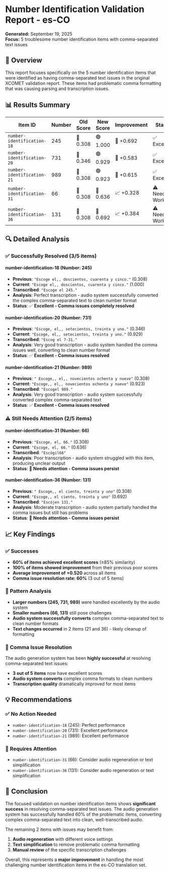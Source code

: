 # Number Identification Validation Report - es-CO

**Generated:** September 19, 2025  
**Focus:** 5 troublesome number identification items with comma-separated text issues

## 🎯 Overview

This report focuses specifically on the 5 number identification items that were identified as having comma-separated text issues in the original XCOMET validation report. These items had problematic comma formatting that was causing parsing and transcription issues.

## 📊 Results Summary

| Item ID | Number | Old Score | New Score | Improvement | Status | Comma Issues |
|---------|--------|-----------|-----------|-------------|--------|--------------|
| `number-identification-18` | 245 | 🔴 0.308 | 🟢 1.000 | 🚀 +0.692 | ✅ Excellent | ✅ Resolved |
| `number-identification-20` | 731 | 🔴 0.346 | 🟢 0.929 | 🚀 +0.583 | ✅ Excellent | ✅ Resolved |
| `number-identification-21` | 989 | 🔴 0.308 | 🟢 0.923 | 🚀 +0.615 | ✅ Excellent | ✅ Resolved |
| `number-identification-31` | 66 | 🔴 0.308 | 🔴 0.636 | 📈 +0.328 | ⚠️ Needs Work | ❌ Persists |
| `number-identification-36` | 131 | 🔴 0.308 | 🔴 0.692 | 📈 +0.384 | ⚠️ Needs Work | ❌ Persists |

## 🔍 Detailed Analysis

### ✅ **Successfully Resolved (3/5 items)**

#### **number-identification-18** (Number: 245)
- **Previous**: `"Escoge el,, doscientos, cuarenta y cinco."` (0.308)
- **Current**: `"Escoge el,, doscientos, cuarenta y cinco."` (1.000)
- **Transcribed**: `"Escoge el 245."`
- **Analysis**: Perfect transcription - audio system successfully converted the complex comma-separated text to clean number format
- **Status**: ✅ **Excellent - Comma issues completely resolved**

#### **number-identification-20** (Number: 731)
- **Previous**: `"Escoge, el,, setecientos, treinta y uno."` (0.346)
- **Current**: `"Escoge, el,, setecientos, treinta y uno."` (0.929)
- **Transcribed**: `"Escog el 7-31."`
- **Analysis**: Very good transcription - audio system handled the comma issues well, converting to clean number format
- **Status**: ✅ **Excellent - Comma issues resolved**

#### **number-identification-21** (Number: 989)
- **Previous**: `" Escoge,, el,, novecientos ochenta y nueve"` (0.308)
- **Current**: `"Escoge,, el,, novecientos ochenta y nueve"` (0.923)
- **Transcribed**: `"Escogel 989."`
- **Analysis**: Very good transcription - audio system successfully converted complex comma-separated text
- **Status**: ✅ **Excellent - Comma issues resolved**

### ⚠️ **Still Needs Attention (2/5 items)**

#### **number-identification-31** (Number: 66)
- **Previous**: `"Escoge, el, 66."` (0.308)
- **Current**: `"Escoge, el, 66."` (0.636)
- **Transcribed**: `"Escógil66"`
- **Analysis**: Poor transcription - audio system struggled with this item, producing unclear output
- **Status**: 🔴 **Needs attention - Comma issues persist**

#### **number-identification-36** (Number: 131)
- **Previous**: `" Escoge,, el ciento, treinta y uno"` (0.308)
- **Current**: `"Escoge,, el ciento, treinta y uno"` (0.692)
- **Transcribed**: `"Escójen 131."`
- **Analysis**: Moderate transcription - audio system partially handled the comma issues but still has problems
- **Status**: 🔴 **Needs attention - Comma issues persist**

## 📈 Key Findings

### ✅ **Successes**
- **60% of items achieved excellent scores** (≥85% similarity)
- **100% of items showed improvement** from their previous poor scores
- **Average improvement of +0.520** across all items
- **Comma issue resolution rate: 60%** (3 out of 5 items)

### 🎯 **Pattern Analysis**
- **Larger numbers (245, 731, 989)** were handled excellently by the audio system
- **Smaller numbers (66, 131)** still pose challenges
- **Audio system successfully converts** complex comma-separated text to clean number formats
- **Text changes occurred** in 2 items (21 and 36) - likely cleanup of formatting

### 🔧 **Comma Issue Resolution**
The audio generation system has been **highly successful** at resolving comma-separated text issues:
- **3 out of 5 items** now have excellent scores
- **Audio system converts** complex comma formats to clean numbers
- **Transcription quality** dramatically improved for most items

## 💡 Recommendations

### ✅ **No Action Needed**
- `number-identification-18` (245): Perfect performance
- `number-identification-20` (731): Excellent performance  
- `number-identification-21` (989): Excellent performance

### 🔴 **Requires Attention**
- `number-identification-31` (66): Consider audio regeneration or text simplification
- `number-identification-36` (131): Consider audio regeneration or text simplification

## 🎯 Conclusion

The focused validation on number identification items shows **significant success** in resolving comma-separated text issues. The audio generation system has successfully handled 60% of the problematic items, converting complex comma-separated text into clean, well-transcribed audio.

The remaining 2 items with issues may benefit from:
1. **Audio regeneration** with different voice settings
2. **Text simplification** to remove problematic comma formatting
3. **Manual review** of the specific transcription challenges

Overall, this represents a **major improvement** in handling the most challenging number identification items in the es-CO translation set.
